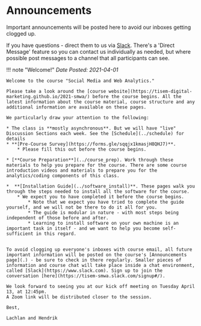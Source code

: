 # Announcements

Important announcements will be posted here to avoid our inboxes getting clogged up.

If you have questions - direct them to us via [Slack](https://tisem-smwa.slack.com/). There's a 'Direct Message' feature so you can contact us individually as needed, but where possible post messages to a channel that all participants can see.

!!! note "Welcome!"
    *Date Posted: 2021-04-01*

    Welcome to the course "Social Media and Web Analytics."

    Please take a look around the [course website](https://tisem-digital-marketing.github.io/2021-smwa/) before the course begins. All the latest information about the course material, course structure and any additional information are available on these pages.

    We particularly draw your attention to the following:

    * The class is **mostly asynchronous**. But we will have "live" Discussion Sections each week. See the [Schedule](../schedule) for details 
    * **[Pre-Course Survey](https://forms.gle/sqqjx1kmasjH8QHJ7)**.
        * Please fill this out before the course begins.

    * [**Course Preparation**](../course_prep). Work through these materials to help you prepare for the course. There are some course introduction videos and materials to prepare you for the analytics/coding components of this class.

    *  **[Installation Guide](../software_install)**. These pages walk you through the steps needed to install all the software for the course.
        * We expect you to have completed it before the course begins.
            * Note that we expect you have tried to complete the guide yourself, and we will not be there to do it all for you.
            * The guide is modular in nature - with most steps being independent of those before and after.
            * Learning to install software on your own machine is an important task in itself - and we want to help you become self-sufficient in this regard.


    To avoid clogging up everyone's inboxes with course email, all future important information will be posted on the course's [Announcements page](.) - be sure to check in there regularly. Smaller pieces of information and course chat will take place inside a chat environment, called [Slack](https://www.slack.com). Sign up to join the conversation [here](https://tisem-smwa.slack.com/signup#/).

    We look forward to seeing you at our kick off meeting on Tuesday April 13, at 12:45pm. 
    A Zoom link will be distributed closer to the session.

    Best,

    Lachlan and Hendrik

<!-- HERE IS AN EXAMPLE NOTE BOX -->
<!-- !!! note "YOUR NOTE NAME"
    *Date Posted: YOUR DATE*
    YOUR TEXT -->
